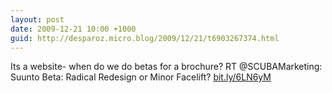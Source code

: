 ```yaml
---
layout: post
date: 2009-12-21 10:00 +1000
guid: http://desparoz.micro.blog/2009/12/21/t6903267374.html
---
```

Its a website- when do we do betas for a brochure? RT @SCUBAMarketing: Suunto Beta: Radical Redesign or Minor Facelift? [bit.ly/6LN6yM](http://bit.ly/6LN6yM)
